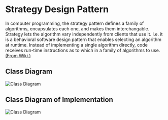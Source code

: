 # Strategy Design Pattern

In computer programming, the strategy pattern defines a family of algorithms, encapsulates each one, and makes them interchangable. Strategy lets the algorithm vary independently from clients that use it.
I.e. it is a behavioral software design pattern that enables selecting an algorithm at runtime. Instead of implementing a single algorithm directly, code receives run-time instructions as to which in a family of algorithms to use.
[(From Wiki.)](https://en.wikipedia.org/wiki/Strategy_pattern)

## Class Diagram

![Class Diagram](http://www.plantuml.com/plantuml/proxy?cache=no&src=https://raw.githubusercontent.com/JurajX/Notes/design-patterns/DesignPatterns/Strategy/theory.puml)

## Class Diagram of Implementation

![Class Diagram](http://www.plantuml.com/plantuml/proxy?cache=no&src=https://raw.githubusercontent.com/JurajX/Notes/design-patterns/DesignPatterns/Strategy/impl.puml)
